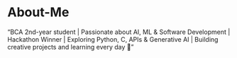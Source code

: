 # About-Me
“BCA 2nd-year student | Passionate about AI, ML &amp; Software Development | Hackathon Winner | Exploring Python, C, APIs &amp; Generative AI | Building creative projects and learning every day 🚀”
